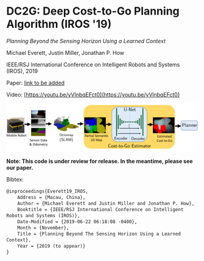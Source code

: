 # DC2G: Deep Cost-to-Go Planning Algorithm (IROS '19)

*Planning Beyond the Sensing Horizon Using a Learned Context*

Michael Everett, Justin Miller, Jonathan P. How

IEEE/RSJ International Conference on Intelligent Robots and Systems (IROS), 2019

Paper: [link to be added](todo)

Video: [https://youtu.be/yVlnbqEFct0](https://youtu.be/yVlnbqEFct0)

![network architecture](./misc/dc2g_architecture.png)

**Note: This code is under review for release. In the meantime, please see our paper.**

Bibtex:
```
@inproceedings{Everett19_IROS,
	Address = {Macau, China},
	Author = {Michael Everett and Justin Miller and Jonathan P. How},
	Booktitle = {IEEE/RSJ International Conference on Intelligent Robots and Systems (IROS)},
	Date-Modified = {2019-06-22 06:18:08 -0400},
	Month = {November},
	Title = {Planning Beyond The Sensing Horizon Using a Learned Context},
	Year = {2019 (to appear)}
}
```
